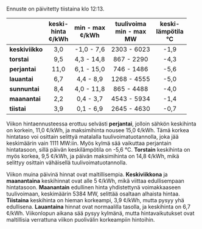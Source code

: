 Ennuste on päivitetty tiistaina klo 12:13.

|             | keski-<br>hinta<br>¢/kWh | min - max<br>¢/kWh | tuulivoima<br>min - max<br>MW | keski-<br>lämpötila<br>°C |
|:------------|:----------------:|:----------------:|:-------------:|:-------------:|
| **keskiviikko** |       3,0        |     -1,0 - 7,6   |  2303 - 6023  |     -1,9      |
| **torstai**     |       9,5        |     4,3 - 14,8   |   867 - 2290  |     -4,3      |
| **perjantai**   |      11,0        |     6,1 - 15,0   |   746 - 1486  |     -5,6      |
| **lauantai**    |       6,7        |     4,4 - 8,9    |  1268 - 4555  |     -5,0      |
| **sunnuntai**   |       8,4        |     4,0 - 11,8   |   865 - 4488  |     -4,0      |
| **maanantai**   |       2,2        |     0,4 - 3,7    |  4543 - 5934  |     -1,4      |
| **tiistai**     |       3,9        |     0,1 - 6,9    |  2645 - 4630  |     -0,7      |

Viikon hintaennusteessa erottuu selvästi **perjantai**, jolloin sähkön keskihinta on korkein, 11,0 ¢/kWh, ja maksimihinta nousee 15,0 ¢/kWh. Tämä korkea hintataso voi osittain selittyä matalalla tuulivoimatuotannolla, joka jää keskimäärin vain 1111 MW:iin. Myös kylmä sää vaikuttaa perjantain hintatasoon, sillä päivän keskilämpötila on -5,6 °C. **Torstain** keskihinta on myös korkea, 9,5 ¢/kWh, ja päivän maksimihinta on 14,8 ¢/kWh, mikä selittyy osittain vähäisellä tuulivoimatuotannolla.

Viikon muina päivinä hinnat ovat maltillisempia. **Keskiviikkona** ja **maanantaina** keskihinnat ovat alle 5 ¢/kWh, mikä viittaa edullisempaan hintatasoon. **Maanantain** edullinen hinta yhdistettynä voimakkaaseen tuulivoimaan, keskimäärin 5384 MW, selittää osaltaan alhaista hintaa. **Tiistaina** keskihinta on hieman korkeampi, 3,9 ¢/kWh, mutta pysyy yhä edullisena. **Lauantaina** hinnat ovat normaalilla tasolla, ja keskihinta on 6,7 ¢/kWh. Viikonlopun aikana sää pysyy kylmänä, mutta hintavaikutukset ovat maltillisia verrattuna viikon puolivälin korkeampiin hintoihin.